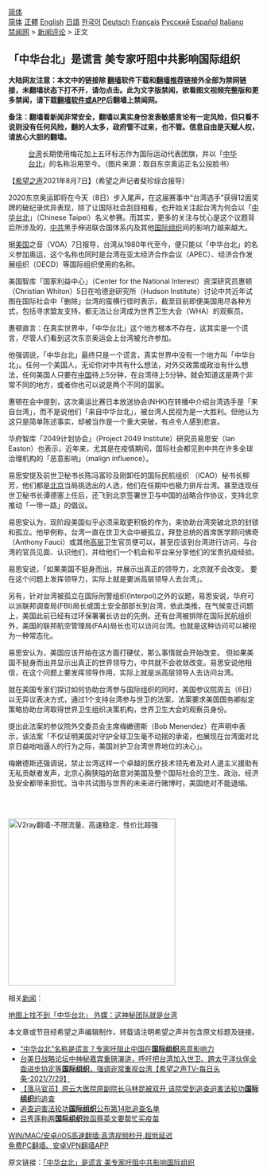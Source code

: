  <!-- 面包屑导航 --> <div class="breadcrumb"><!-- GTranslate: https://gtranslate.io/ -->  <div class="switcher notranslate">  <div class="selected">  <a href="#" onclick="return false;"> 简体</a>  </div>  <div class="option">  <a href="https://www.bannedbook.org" onclick="doGTranslate('zh-CN|zh-CN');jQuery('div.switcher div.selected a').html(jQuery(this).html());return false;" title="简体中文" class="nturl selected"> 简体</a>  <a href="https://www.bannedbook.org/zh-tw/" onclick="doGTranslate('zh-CN|zh-TW');jQuery('div.switcher div.selected a').html(jQuery(this).html());return false;" title="繁體中文" class="nturl"> 正體</a>  <a href="https://www.bannedbook.org/en/" onclick="doGTranslate('zh-CN|en');jQuery('div.switcher div.selected a').html(jQuery(this).html());return false;" title="English" class="nturl"> English</a>  <a href="https://www.bannedbook.org/ja/" onclick="doGTranslate('zh-CN|ja');jQuery('div.switcher div.selected a').html(jQuery(this).html());return false;" title="日本語" class="nturl"> 日語</a>  <a href="https://www.bannedbook.org/ko/" onclick="doGTranslate('zh-CN|ko');jQuery('div.switcher div.selected a').html(jQuery(this).html());return false;" title="한국어" class="nturl"> 한국어</a>  <a href="https://www.bannedbook.org/de/" onclick="doGTranslate('zh-CN|de');jQuery('div.switcher div.selected a').html(jQuery(this).html());return false;" title="Deutsch" class="nturl"> Deutsch</a>  <a href="https://www.bannedbook.org/fr/" onclick="doGTranslate('zh-CN|fr');jQuery('div.switcher div.selected a').html(jQuery(this).html());return false;" title="Français" class="nturl"> Français</a>  <a href="https://www.bannedbook.org/ru/" onclick="doGTranslate('zh-CN|ru');jQuery('div.switcher div.selected a').html(jQuery(this).html());return false;" title="Русский" class="nturl"> Русский</a>  <a href="https://www.bannedbook.org/es/" onclick="doGTranslate('zh-CN|es');jQuery('div.switcher div.selected a').html(jQuery(this).html());return false;" title="Español" class="nturl"> Español</a>  <a href="https://www.bannedbook.org/it/" onclick="doGTranslate('zh-CN|it');jQuery('div.switcher div.selected a').html(jQuery(this).html());return false;" title="Italiano" class="nturl"> Italiano</a>  </div>  </div>      <div class='breadcrumb-sub'><!-- Breadcrumb NavXT 6.3.0 --> <a href="https://www.bannedbook.org/" class="home">禁闻网</a> &gt; <a href="https://www.bannedbook.org/bnews/comments/" class="category">新闻评论</a> &gt; 正文</div></div><h2>「中华台北」是谎言 美专家吁阻中共影响国际组织</h2> <p class="notice"><b>大陆网友注意：本文中的链接除 <a href="https://github.com/bannedbook/fanqiang" >翻墙</a>软件下载和<a href="https://github.com/killgcd/justmysocks/blob/master/README.md">翻墙推荐</a>链接外全部为禁网链接，未翻墙状态下打不开，请勿点击。此为文字版禁闻，欲看图文视频完整版和更多禁闻，请下载<a href="https://github.com/bannedbook/fanqiang">翻墙软件或APP</a>后翻墙上禁闻网。</p><p>备注：翻墙看新闻非常安全，翻墙以真实身份发表敏感言论有一定风险，但只看不说则没有任何风险，翻的人太多，政府管不过来，也不管。信息自由是天赋人权，请放心大胆的翻墙。</b></p>  <div class="entry"> <figure><figcaption><a href="https://www.bannedbook.org/bnews/tag/%e5%8f%b0%e6%b9%be/" class="st_tag internal_tag" rel="tag" title="标签 台湾 下的日志">台湾</a>长期使用梅花加上五环标志作为国际运动代表团旗，并以「<a href="https://www.bannedbook.org/bnews/tag/%E4%B8%AD%E5%8D%8E/" class="st_tag internal_tag" rel="tag" title="标签 中华 下的日志">中华</a><a href="https://www.bannedbook.org/bnews/tag/%e5%8f%b0%e5%8c%97/" class="st_tag internal_tag" rel="tag" title="标签 台北 下的日志">台北</a>」的名称沿用至今。（图片来源：取自东京奥运正名公投脸书）</figcaption></figure> <p>【<span class='wp_keywordlink_affiliate'><a href="https://www.soundofhope.org" title="希望之声" target="_blank">希望之声</a></span>2021年8月7日】（希望之声记者斐珍综合报导）</p> <p>2020东京奥运即将在今天（8日）步入尾声，在这届赛事中“台湾选手”获得12面奖牌的破纪录优异表现，除了让国际社会刮目相看，也开始关注起台湾为何会以「<a href="https://www.bannedbook.org/bnews/tag/%E4%B8%AD%E5%8D%8E%E5%8F%B0%E5%8C%97/" class="st_tag internal_tag" rel="tag" title="标签 中华台北 下的日志">中华台北</a>」（Chinese Taipei）名义参赛。而其实，更多的关注与忧心是这个议题背后所涉及的，<a href="https://www.bannedbook.org/bnews/tag/%e4%b8%ad%e5%85%b1/" class="st_tag internal_tag" rel="tag" title="标签 中共 下的日志">中共</a>黑手伸进联合国体系内及其他<a href="https://www.bannedbook.org/bnews/tag/%E5%9B%BD%E9%99%85%E7%BB%84%E7%BB%87/" class="st_tag internal_tag" rel="tag" title="标签 国际组织 下的日志">国际组织</a>间的影响力越来越大。</p> <p>据<a href="https://www.bannedbook.org/bnews/tag/%e7%be%8e%e5%9b%bd/" class="st_tag internal_tag" rel="tag" title="标签 美国 下的日志">美国</a>之音（VOA）7日报导，台湾从1980年代至今，便只能以「中华台北」的名义参加奥运，这个名称也同时是台湾在亚太经济合作会议（APEC）、经济合作发展组织（OECD）等国际组织使用的名称。</p> <p>美国智库「国家利益中心」（Center for the National Interest）资深研究员惠顿（Christian Whiton）5日在哈德逊研究所（Hudson Institute）讨论中共近年试图在国际社会中「删除」台湾的蛮横行径时表示，截至目前即便美国用尽各种方式，包括寻求盟友支持，都无法让台湾成为世界卫生大会（WHA）的观察员。</p> <p>惠顿直言：在真实世界中，「中华台北」这个地方根本不存在，这其实是一个谎言，尽管人们看到这次东京奥运会上台湾被允许参加。</p>  <p>他强调说，「中华台北」最终只是一个谎言，真实世界中没有一个地方叫「中华台北」。任何一个美国人，无论你对中共有什么想法，对外交政策或政治有什么想法，任何美国人只要在<span class='wp_keywordlink_affiliate'><a href="https://www.bannedbook.org/" title="中国" target="_blank">中国</a></span>待上5分钟，在台湾待上5分钟，就会知道这是两个非常不同的地方，或者你也可以说是两个不同的国家。</p> <p>惠顿在会中提到，这次奥运比赛日本放送协会(NHK)在转播中介绍台湾选手是「来自台湾」，而不是说他们「来自中华台北」，被台湾人民视为是一大胜利。但他认为这只是简单陈述事实，却被当作是一个重大突破，有点令人感到悲哀。</p> <p>华府智库「2049计划协会」（Project 2049 Institute）研究员易思安（Ian Easton）也表示，近年来，尤其是在疫情期间，国际社会都见到中共在许多全球治理机构的「恶意影响」（malign influence）。</p> <p>易思安提及前世卫秘书长陈冯富珍及刚卸任的国际民航组织 （ICAO）秘书长柳芳，他们都是<a href="https://www.bannedbook.org/bnews/tag/%e5%8c%97%e4%ba%ac/" class="st_tag internal_tag" rel="tag" title="标签 北京 下的日志">北京</a>当局挑选出的人选，他们在任期中也极力排斥台湾。甚至连现任世卫秘书长谭德塞上任后，还飞到北京签署世卫与中国的战略合作协议，支持北京推动「一带一路」的倡议。</p> <p>易思安认为，现阶段美国似乎必须采取更积极的作为，来协助台湾突破北京的封锁和孤立。他举例称，台湾一直在世卫大会中被孤立，拜登总统的首席医学顾问佛奇（Anthony Fauci）或其他<span class='wp_keywordlink_affiliate'><a href="https://www.bannedbook.org/bnews/ccpdope/" title="中共高层内幕" target="_blank">高层</a></span>卫生官员便可以，甚至应该到台湾进行访问，与台湾的官员见面、认识他们，并给他们一个机会和平台来分享他们的宝贵抗疫经验。</p>  <p>易思安说，「如果美国不挺身而出，并展示出真正的领导力，北京就不会改变。 要在这个问题上发挥领导力，实际上就是要派高层领导人去台湾」。</p> <p>另有，针对台湾被孤立在国际刑警组织(Interpol)之外的议题，易思安说，华府可以派联邦调查局(FBI)局长或国土安全部部长到台湾，依此类推，在气候变迁问题上，美国此前已经有过环保署署长访台的先例。还有台湾被排除在国际民航组织外，美国的联邦航空管理局(FAA)局长也可以访问台湾。也就是这种访问可以被视为一种常态化。</p> <p>易思安认为，美国应该开始在这方面打硬仗，那么事情就会开始改变。 但如果美国不挺身而出并显示出真正的世界领导力，中共就不会收敛改变。易思安说他相信，在这个问题上要发挥领导作用，实际上就是派高层领导人去访问台湾。</p> <p>就在美国专家们探讨如何协助台湾参与国际组织的同时，美国参议院周五（6日）以无异议表决方式，通过1个支持台湾参与世卫的法案，法案要求美国国务卿拟定策略协助台湾取得世界卫生组织决策机构，世界卫生大会的观察员身份。</p> <p>提出此法案的参议院外交委员会主席梅嫩德斯（Bob Menendez）在声明中表示，该法案「不仅证明美国对守护全球卫生毫不动摇的承诺，也展现在台湾面对北京日益咄咄逼人的行为之际，美国对护卫台湾世界地位的决心」。</p>  <p>梅嫩德斯还强调说，禁止台湾这样一个卓越的医疗技术领先者及对人道主义援助有无私贡献者发声，北京心胸狭隘的敌意对美国及整个国际社会的卫生、政治、经济及安全都带来担忧。当中共试图与世界的未来进行赌博时，美国绝对不能退缩。</p> <p> </p> <p><br/><a href="https://github.com/bannedbook/fanqiang/wiki/V2ray%E6%9C%BA%E5%9C%BA"><img src="https://raw.githubusercontent.com/bannedbook/fanqiang/master/v2ss/images/v2free.jpg" width="336" alt="V2ray翻墙-不限流量、高速稳定、性价比超强"></a><br/></p> <p>相关<span class='wp_keywordlink_affiliate'><a href="https://www.bannedbook.org/" title="新闻">新闻</a></span>：</p> <p><a href="https://www.soundofhope.org/post/529850?lang=b5">地图上找不到「中华台北」 外媒：这神秘团队就是台湾</a></p>  <p>本文章或节目经希望之声编辑制作，转载请注明希望之声并包含原文标题及链接。 </p> <ul class='op-related-articles' title='相关阅读'> <li><a href='https://www.bannedbook.org/bnews/taiwannews/20210807/1601986.html' target='_blank'>“中华台北”名称是谎言？专家吁阻止中国在<b>国际组织</b>恶意影响力</a></li> <li><a href='https://www.bannedbook.org/bnews/comments/20210730/1596767.html' target='_blank'>台美日战略论坛中神秘嘉宾重磅演讲，呼吁把台湾加入世卫、跨太平洋伙伴全面进步协定等<b>国际组织</b>，强调非常重视台湾【希望之声TV-每日头条-2021/7/29】</a></li> <li><a href='https://www.bannedbook.org/bnews/bannedvideo/20210722/1591689.html' target='_blank'>【落马官员】原云大医院原副院长马林昆被双开 该院受到追查迫害法轮功<b>国际组织</b>的追查</a></li> <li><a href='https://www.bannedbook.org/bnews/cnnews/20210714/1586814.html' target='_blank'>追查迫害法轮功<b>国际组织</b>公布第14批追查名单</a></li> <li><a href='https://www.bannedbook.org/bnews/baitai/20210624/1573577.html' target='_blank'>吕秀莲称两<b>国际组织</b>致函蔡英文要帮忙买疫苗</a></li> </ul> <p class="texttj"> <a href="https://github.com/bannedbook/fanqiang/wiki/V2ray%E6%9C%BA%E5%9C%BA" target="_blank">WIN/MAC/安卓/iOS高速翻墙:高清视频秒开,超低延迟</a><br/> <a href="https://github.com/bannedbook/fanqiang/wiki/%E7%A6%81%E9%97%BB%E7%BD%91%E5%AE%89%E5%8D%93%E7%BF%BB%E5%A2%99%E6%96%B0%E9%97%BBAPP" target="_blank">免费PC翻墙、安卓VPN翻墙APP</a></p><p>原文链接：<a class="src_link"  href="https://www.soundofhope.org/post/533390" target="_blank">「中华台北」是谎言 美专家吁阻中共影响国际组织</a></p><a name='sharetosocial'></a>  <div style="margin-bottom:5px;padding-bottom:5px;clear:both"> <div id="archive-pix-1" class="banner-ads"> <!-- AuctionX Display platform tag START --> <div id="26318x728x90x621x_ADSLOT2" clicktrack="%%CLICK_URL_ESC%%"></div> <!-- AuctionX Display platform tag END --> </div> <div id="archive-pix-2" class="banner-ads"> <!-- AuctionX Display platform tag START --> <div id="26315x300x250x621x_ADSLOT2" clicktrack="%%CLICK_URL_ESC%%"></div> <!-- AuctionX Display platform tag END --> </div> </div>  <div id="archive-pix-1" class="banner-ads"> <!-- AuctionX Display platform tag START --> <div id="26318x728x90x621x_ADSLOT3" clicktrack="%%CLICK_URL_ESC%%"></div> <!-- AuctionX Display platform tag END --> </div> </div><!--END ENTRY--> 
